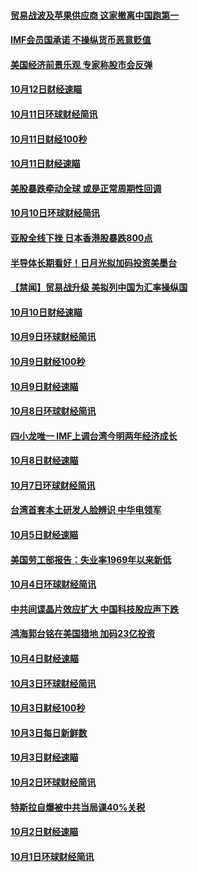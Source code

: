 #### [贸易战波及苹果供应商 这家撤离中国跑第一](../pages/news208/a1395254.md?t=10140934) 

#### [IMF会员国承诺  不操纵货币恶意贬值](../pages/news208/a1395274.md?t=10140934) 

#### [美国经济前景乐观 专家称股市会反弹](../pages/news208/a1395159.md?t=10140934) 

#### [10月12日财经速瞄](../pages/news208/a1395177.md?t=10140934) 

#### [10月11日环球财经简讯](../pages/news208/a1395122.md?t=10140934) 

#### [10月11日财经100秒](../pages/news208/a1395097.md?t=10140934) 

#### [10月11日财经速瞄](../pages/news208/a1395020.md?t=10140934) 

#### [美股暴跌牵动全球 或是正常周期性回调](../pages/news208/a1395005.md?t=10140934) 

#### [10月10日环球财经简讯](../pages/news208/a1394977.md?t=10140934) 

#### [亚股全线下挫 日本香港股暴跌800点](../pages/news208/a1394956.md?t=10140934) 

#### [半导体长期看好！日月光拟加码投资美墨台](../pages/news208/a1394954.md?t=10140934) 

#### [【禁闻】贸易战升级 美拟列中国为汇率操纵国](../pages/news208/a1394887.md?t=10140934) 

#### [10月10日财经速瞄](../pages/news208/a1394883.md?t=10140934) 

#### [10月9日环球财经简讯](../pages/news208/a1394831.md?t=10140934) 

#### [10月9日财经100秒](../pages/news208/a1394812.md?t=10140934) 

#### [10月9日财经速瞄](../pages/news208/a1394741.md?t=10140934) 

#### [10月8日环球财经简讯](../pages/news208/a1394682.md?t=10140934) 

#### [四小龙唯一 IMF上调台湾今明两年经济成长](../pages/news208/a1394649.md?t=10140934) 

#### [10月8日财经速瞄](../pages/news208/a1394582.md?t=10140934) 

#### [10月7日环球财经简讯](../pages/news208/a1394527.md?t=10140934) 

#### [台湾首套本土研发人脸辨识 中华电领军](../pages/news208/a1394509.md?t=10140934) 

#### [10月5日财经速瞄](../pages/news208/a1394260.md?t=10140934) 

#### [美国劳工部报告：失业率1969年以来新低](../pages/news208/a1394221.md?t=10140934) 

#### [10月4日环球财经简讯](../pages/news208/a1394211.md?t=10140934) 

#### [中共间谍晶片效应扩大 中国科技股应声下跌](../pages/news208/a1394210.md?t=10140934) 

#### [鸿海郭台铭在美国猎地 加码23亿投资](../pages/news208/a1394184.md?t=10140934) 

#### [10月4日财经速瞄](../pages/news208/a1394104.md?t=10140934) 

#### [10月3日环球财经简讯](../pages/news208/a1394057.md?t=10140934) 

#### [10月3日财经100秒](../pages/news208/a1394034.md?t=10140934) 

#### [10月3日每日新鲜数](../pages/news208/a1393967.md?t=10140934) 

#### [10月3日财经速瞄](../pages/news208/a1393964.md?t=10140934) 

#### [10月2日环球财经简讯](../pages/news208/a1393924.md?t=10140934) 

#### [特斯拉自爆被中共当局课40%关税](../pages/news208/a1393910.md?t=10140934) 

#### [10月2日财经速瞄](../pages/news208/a1393834.md?t=10140934) 

#### [10月1日环球财经简讯](../pages/news208/a1393775.md?t=10140934) 

